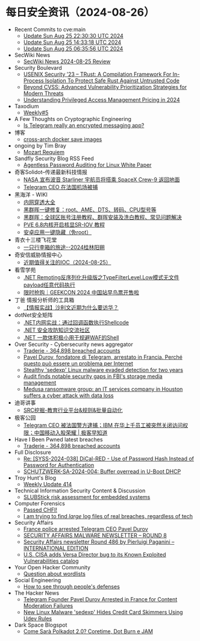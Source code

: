 # 每日安全资讯（2024-08-26）

- Recent Commits to cve:main
  - [Update Sun Aug 25 22:30:30 UTC 2024](https://github.com/trickest/cve/commit/b804f1faac0d8a7107a0140850d1bee39bfb445b)
  - [Update Sun Aug 25 14:33:18 UTC 2024](https://github.com/trickest/cve/commit/3e0e49c3ee74c84433d0dd753261b83e2fd24a18)
  - [Update Sun Aug 25 06:35:56 UTC 2024](https://github.com/trickest/cve/commit/7d8fd7820806b1467291df96fbd20bd8a5906994)
- SecWiki News
  - [SecWiki News 2024-08-25 Review](http://www.sec-wiki.com/?2024-08-25)
- Security Boulevard
  - [USENIX Security ’23 – TRust: A Compilation Framework For In-Process Isolation To Protect Safe Rust Against Untrusted Code](https://securityboulevard.com/2024/08/usenix-security-23-trust-a-compilation-framework-for-in-process-isolation-to-protect-safe-rust-against-untrusted-code-2/)
  - [Beyond CVSS: Advanced Vulnerability Prioritization Strategies for Modern Threats](https://securityboulevard.com/2024/08/beyond-cvss-advanced-vulnerability-prioritization-strategies-for-modern-threats/)
  - [Understanding Privileged Access Management Pricing in 2024](https://securityboulevard.com/2024/08/understanding-privileged-access-management-pricing-in-2024/)
- Taxodium
  - [Weekly#5](https://taxodium.ink/post/weekly/5/)
- A Few Thoughts on Cryptographic Engineering
  - [Is Telegram really an encrypted messaging app?](https://blog.cryptographyengineering.com/2024/08/25/telegram-is-not-really-an-encrypted-messaging-app/)
- 博客
  - [cross-arch docker save images](https://dyrnq.com/cross-arch-docker-save-images/)
- ongoing by Tim Bray
  - [Mozart Requiem](https://www.tbray.org/ongoing/When/202x/2024/08/25/Mozart-Requiem)
- Sandfly Security Blog RSS Feed
  - [Agentless Password Auditing for Linux White Paper](https://sandflysecurity.com/blog/agentless-password-auditing-for-linux-white-paper)
- 奇客Solidot–传递最新科技情报
  - [NASA 宣布波音 Starliner 宇航员将搭乘 SpaceX Crew-9 返回地面](https://www.solidot.org/story?sid=79068)
  - [Telegram CEO 在法国机场被捕](https://www.solidot.org/story?sid=79067)
- 黑海洋 - WIKI
  - [内网穿透大全](https://www.upx8.com/4301)
  - [黑群晖一键修复：root、AME、DTS、转码、CPU型号等](https://www.upx8.com/4300)
  - [黑群晖：全球区账号注册教程、群晖安装及洗白教程、常见问题解决](https://www.upx8.com/4299)
  - [PVE 6.8内核开启核显SR-IOV 教程](https://www.upx8.com/4298)
  - [安卓应用一键隐藏（免root）](https://www.upx8.com/4297)
- 青衣十三楼飞花堂
  - [一只行李箱的旅途--2024桂林阳朔](https://mp.weixin.qq.com/s?__biz=MzUzMjQyMDE3Ng==&mid=2247487540&idx=1&sn=e3a1215dcfb0384fbb1f28f10b0d5f11&chksm=fab2d30bcdc55a1d214304ac039f7aa8f1f2a4996b6527bada69f4d07f3e9359a1aa836743f7&scene=58&subscene=0#rd)
- 奇安信威胁情报中心
  - [近期值得关注的IOC（2024-08-25）](https://mp.weixin.qq.com/s?__biz=MzI2MDc2MDA4OA==&mid=2247511798&idx=1&sn=453f6e083b5570649f29d68b5dc58c6f&chksm=ea665981dd11d0972167de1fb025efd0bae7386f1c9cecb8abd523fe502e65956115c7d57118&scene=58&subscene=0#rd)
- 看雪学苑
  - [.NET Remoting反序列化升级版之TypeFilterLevel.Low模式无文件payload任意代码执行](https://mp.weixin.qq.com/s?__biz=MjM5NTc2MDYxMw==&mid=2458569248&idx=1&sn=a4e99289593b2b238d1fa1685f2e9c60&chksm=b18dfaaa86fa73bca2ae15329c58a22ef0cbf55b758d642b5060f601e287c687fa4048e34f3a&scene=58&subscene=0#rd)
  - [限时抢购｜GEEKCON 2024 中国站早鸟票开售啦](https://mp.weixin.qq.com/s?__biz=MjM5NTc2MDYxMw==&mid=2458569248&idx=2&sn=a32ef67f0b5ea32c25007206f8411c98&chksm=b18dfaaa86fa73bc520438899b23a340c76c8c3f23d18786cabbaa56f2918a050c866bfc786e&scene=58&subscene=0#rd)
- 丁爸 情报分析师的工具箱
  - [【情报实战】沙利文近期为什么要访华？](https://mp.weixin.qq.com/s?__biz=MzI2MTE0NTE3Mw==&mid=2651145858&idx=1&sn=5b779709a8d6cba04cf86f18c1948681&chksm=f1af31b8c6d8b8ae45c4f0c5d105934fa7a05924a579d60acbdf4804a1237bfb94908a7d3ccf&scene=58&subscene=0#rd)
- dotNet安全矩阵
  - [.NET内网实战：通过回调函数执行Shellcode](https://mp.weixin.qq.com/s?__biz=MzUyOTc3NTQ5MA==&mid=2247494748&idx=1&sn=099543717722e33c062003cccfb9092f&chksm=fa5942b1cd2ecba751237815b12e5878938133d9ca848f9e03d18c79ac888555de0de0798b3d&scene=58&subscene=0#rd)
  - [.NET 安全攻防知识交流社区](https://mp.weixin.qq.com/s?__biz=MzUyOTc3NTQ5MA==&mid=2247494748&idx=2&sn=b2d292b2d3da305f1fdf7450242e2114&chksm=fa5942b1cd2ecba74dae7285dee99ba3a8a38c46c91524a70f6fc4daf69488d2fae31b39a820&scene=58&subscene=0#rd)
  - [.NET 一款体积极小用于规避WAF的Shell](https://mp.weixin.qq.com/s?__biz=MzUyOTc3NTQ5MA==&mid=2247494748&idx=3&sn=659c8a26a166e96337134b009a4e56c4&chksm=fa5942b1cd2ecba7a1c600fd95b54088cbce08639c45c0341aac622391a53543e63096af3c4d&scene=58&subscene=0#rd)
- Over Security - Cybersecurity news aggregator
  - [Traderie - 364,898 breached accounts](https://haveibeenpwned.com/PwnedWebsites#Traderie)
  - [Pavel Durov, fondatore di Telegram, arrestato in Francia. Perché questo può essere un problema per Internet](https://www.insicurezzadigitale.com/pavel-durov-fondatore-di-telegram-arrestato-in-francia-perche-questo-puo-essere-un-problema-per-internet/)
  - [Stealthy 'sedexp' Linux malware evaded detection for two years](https://www.bleepingcomputer.com/news/security/stealthy-sedexp-linux-malware-evaded-detection-for-two-years/)
  - [Audit finds notable security gaps in FBI's storage media management](https://www.bleepingcomputer.com/news/security/audit-finds-notable-security-gaps-in-fbis-storage-media-management/)
  - [Medusa ransomware group: an IT services company in Houston suffers a cyber attack with data loss](https://www.suspectfile.com/medusa-ransomware-group-an-it-services-company-in-houston-suffers-a-cyber-attack-with-data-loss/)
- 迪哥讲事
  - [SRC挖掘-教育行业平台&规则&批量自动化](https://mp.weixin.qq.com/s?__biz=MzIzMTIzNTM0MA==&mid=2247495586&idx=1&sn=f65a14b283bb502d7af269fa1ac7b1db&chksm=e8a5e5c1dfd26cd7cb730c116309785d01361f3617785f807fedb4eaffec195840a85b3a8bc9&scene=58&subscene=0#rd)
- 极客公园
  - [Telegram CEO 被法国警方逮捕；IBM 在华上千员工被突然关闭访问权限；中国移动入股荣耀 | 极客早知道](https://mp.weixin.qq.com/s?__biz=MTMwNDMwODQ0MQ==&mid=2653052493&idx=1&sn=6db529242a32f899a258b5fbec3b7acf&chksm=7e5723fb4920aaed7859b89d8618fa10484d2497ed7e8cb2bd279cdb8a9da16fd85f9fd4a537&scene=58&subscene=0#rd)
- Have I Been Pwned latest breaches
  - [Traderie - 364,898 breached accounts](https://haveibeenpwned.com/PwnedWebsites#Traderie)
- Full Disclosure
  - [Re: [SYSS-2024-038] DiCal-RED - Use of Password Hash Instead of Password for Authentication](https://seclists.org/fulldisclosure/2024/Aug/39)
  - [SCHUTZWERK-SA-2024-004: Buffer overread in U-Boot DHCP](https://seclists.org/fulldisclosure/2024/Aug/38)
- Troy Hunt's Blog
  - [Weekly Update 414](https://www.troyhunt.com/weekly-update-414/)
- Technical Information Security Content & Discussion
  - [SLUBStick risk assessment for embedded systems](https://www.reddit.com/r/netsec/comments/1f14cwy/slubstick_risk_assessment_for_embedded_systems/)
- Computer Forensics
  - [Passed CHFI!](https://www.reddit.com/r/computerforensics/comments/1f1906d/passed_chfi/)
  - [I am trying to find *large* log files of real breaches, regardless of tech](https://www.reddit.com/r/computerforensics/comments/1f1171y/i_am_trying_to_find_large_log_files_of_real/)
- Security Affairs
  - [France police arrested Telegram CEO Pavel Durov](https://securityaffairs.com/167556/cyber-crime/police-arrested-telegram-ceo-pavel-durov.html)
  - [SECURITY AFFAIRS MALWARE NEWSLETTER – ROUND 8](https://securityaffairs.com/167525/malware/security-affairs-malware-newsletter-round-8.html)
  - [Security Affairs newsletter Round 486 by Pierluigi Paganini – INTERNATIONAL EDITION](https://securityaffairs.com/167519/breaking-news/security-affairs-newsletter-round-486-by-pierluigi-paganini-international-edition.html)
  - [U.S. CISA adds Versa Director bug to its Known Exploited Vulnerabilities catalog](https://securityaffairs.com/167534/hacking/cisa-adds-versa-director-bug-known-exploited-vulnerabilities-catalog.html)
- Your Open Hacker Community
  - [Question about wordlists](https://www.reddit.com/r/HowToHack/comments/1f0luk6/question_about_wordlists/)
- Social Engineering
  - [How to see through people's defenses](https://www.reddit.com/r/SocialEngineering/comments/1f0wfq8/how_to_see_through_peoples_defenses/)
- The Hacker News
  - [Telegram Founder Pavel Durov Arrested in France for Content Moderation Failures](https://thehackernews.com/2024/08/telegram-founder-pavel-durov-arrested.html)
  - [New Linux Malware 'sedexp' Hides Credit Card Skimmers Using Udev Rules](https://thehackernews.com/2024/08/new-linux-malware-sedexp-hides-credit.html)
- Dark Space Blogspot
  - [Come Sarà Polkadot 2.0? Coretime, Dot Burn e JAM](http://darkwhite666.blogspot.com/2024/08/come-sara-polkadot-20-coretime-dot-burn.html)

